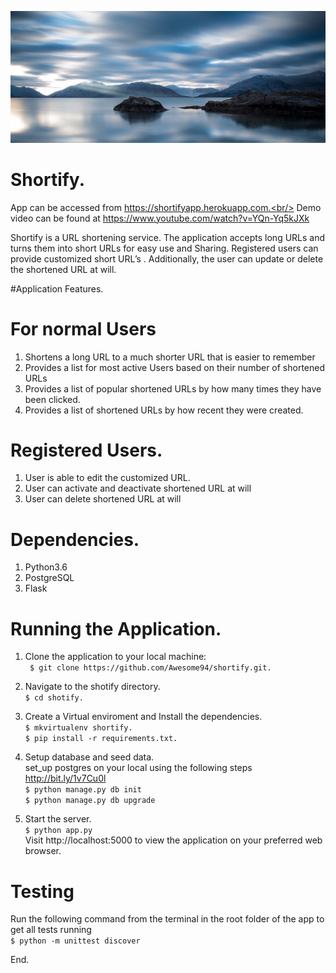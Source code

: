 
![Alt text](/static/images/back.jpg?raw=true "Shortify")

# Shortify.

App can be accessed from https://shortifyapp.herokuapp.com.<br/>
Demo video can be found at https://www.youtube.com/watch?v=YQn-Yq5kJXk

Shortify is a URL shortening service. The application accepts long URLs and turns them into short URLs for easy use and Sharing. Registered users can provide customized short URL’s . Additionally, the user can update or delete the shortened URL at will.

#Application Features.
# For normal Users
1. Shortens a long URL to a much shorter URL that is easier to remember 
2. Provides a list for most active Users based on their number of shortened URLs
3. Provides a list of  popular shortened URLs by how many times they have been clicked.
4. Provides a list of shortened URLs by how recent they were created.

# Registered Users.
1. User is able to edit the customized URL.
2. User can activate and deactivate shortened URL at will
3. User can delete shortened URL at will

# Dependencies.
1. Python3.6
2. PostgreSQL
3. Flask

# Running the Application.
1. Clone the application to your local machine:<br/>
``` $ git clone https://github.com/Awesome94/shortify.git.```

2. Navigate to the shotify directory.<br/>
```$ cd shotify.```

3. Create a Virtual enviroment and Install the dependencies.<br/>
```$ mkvirtualenv shortify.```<br/>
```$ pip install -r requirements.txt.```
    
4.  Setup database and seed data.<br/>
set_up postgres  on your local using the following steps  http://bit.ly/1v7Cu0l<br/>
``` $ python manage.py db init ```</br>
``` $ python manage.py db upgrade ```

5.   Start the server.<br/>
``` $ python app.py ```<br/>
Visit http://localhost:5000 to view the application on your preferred web browser.

# Testing
Run the following command from the terminal in the root folder of the app to get all tests running<br/>
``` $ python -m unittest discover ```

End.
